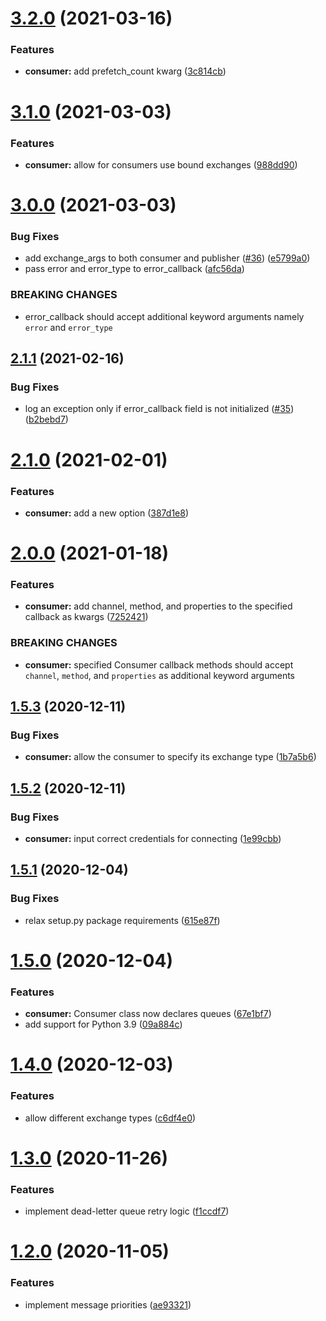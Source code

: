 # [3.2.0](https://github.com/first-digital-finance/pyrmq/compare/v3.1.0...v3.2.0) (2021-03-16)


### Features

* **consumer:** add prefetch_count kwarg ([3c814cb](https://github.com/first-digital-finance/pyrmq/commit/3c814cbbc39b6306104bc6eb289ff7479af65148))

# [3.1.0](https://github.com/first-digital-finance/pyrmq/compare/v3.0.0...v3.1.0) (2021-03-03)


### Features

* **consumer:** allow for consumers use bound exchanges ([988dd90](https://github.com/first-digital-finance/pyrmq/commit/988dd90afa49175e861e656025912a5d2b99a655))

# [3.0.0](https://github.com/first-digital-finance/pyrmq/compare/v2.1.1...v3.0.0) (2021-03-03)


### Bug Fixes

* add exchange_args to both consumer and publisher ([#36](https://github.com/first-digital-finance/pyrmq/issues/36)) ([e5799a0](https://github.com/first-digital-finance/pyrmq/commit/e5799a0c98527629b39726f4518fc6458d031059))
* pass error and error_type to error_callback ([afc56da](https://github.com/first-digital-finance/pyrmq/commit/afc56da035edf545678bf9acfb1e0cb7abd1d9d0))


### BREAKING CHANGES

* error_callback should accept additional keyword
arguments namely `error` and `error_type`

## [2.1.1](https://github.com/first-digital-finance/pyrmq/compare/v2.1.0...v2.1.1) (2021-02-16)


### Bug Fixes

* log an exception only if error_callback field is not initialized ([#35](https://github.com/first-digital-finance/pyrmq/issues/35)) ([b2bebd7](https://github.com/first-digital-finance/pyrmq/commit/b2bebd7f3a868996cd1adcd11d701319c417b4c8))

# [2.1.0](https://github.com/first-digital-finance/pyrmq/compare/v2.0.0...v2.1.0) (2021-02-01)


### Features

* **consumer:** add a new option ([387d1e8](https://github.com/first-digital-finance/pyrmq/commit/387d1e8de25b64db020d6c1adc8d7a4a41c9e539))

# [2.0.0](https://github.com/first-digital-finance/pyrmq/compare/v1.5.3...v2.0.0) (2021-01-18)


### Features

* **consumer:** add channel, method, and properties to the specified callback as kwargs ([7252421](https://github.com/first-digital-finance/pyrmq/commit/72524218ccb61ab7f1f02ed949690d10a4cbed77))


### BREAKING CHANGES

* **consumer:** specified Consumer callback methods should accept
`channel`, `method`, and `properties` as additional keyword arguments

## [1.5.3](https://github.com/first-digital-finance/pyrmq/compare/v1.5.2...v1.5.3) (2020-12-11)


### Bug Fixes

* **consumer:** allow the consumer to specify its exchange type ([1b7a5b6](https://github.com/first-digital-finance/pyrmq/commit/1b7a5b683e10438a174204b7d28792e7f4c36c7f))

## [1.5.2](https://github.com/first-digital-finance/pyrmq/compare/v1.5.1...v1.5.2) (2020-12-11)


### Bug Fixes

* **consumer:** input correct credentials for connecting ([1e99cbb](https://github.com/first-digital-finance/pyrmq/commit/1e99cbba9928559cd2c07c41625f29311bfa16ab))

## [1.5.1](https://github.com/first-digital-finance/pyrmq/compare/v1.5.0...v1.5.1) (2020-12-04)


### Bug Fixes

* relax setup.py package requirements ([615e87f](https://github.com/first-digital-finance/pyrmq/commit/615e87fc99660ad86e5e8494f6ebeb9255b84615))

# [1.5.0](https://github.com/first-digital-finance/pyrmq/compare/v1.4.0...v1.5.0) (2020-12-04)


### Features

* **consumer:** Consumer class now declares queues ([67e1bf7](https://github.com/first-digital-finance/pyrmq/commit/67e1bf7772eb1e94d60a028bf3e42b1e57ad7c7f))
* add support for Python 3.9 ([09a884c](https://github.com/first-digital-finance/pyrmq/commit/09a884c0a84effeaa314ec4fb152b789a5936b14))

# [1.4.0](https://github.com/first-digital-finance/pyrmq/compare/v1.3.0...v1.4.0) (2020-12-03)


### Features

* allow different exchange types ([c6df4e0](https://github.com/first-digital-finance/pyrmq/commit/c6df4e0210133b22eab0054f44f089d5c5da2c38))

# [1.3.0](https://github.com/first-digital-finance/pyrmq/compare/v1.2.0...v1.3.0) (2020-11-26)


### Features

* implement dead-letter queue retry logic ([f1ccdf7](https://github.com/first-digital-finance/pyrmq/commit/f1ccdf794f7bb97e433d5f3d1ba2bfbe3773068c))

# [1.2.0](https://github.com/first-digital-finance/pyrmq/compare/v1.1.0...v1.2.0) (2020-11-05)


### Features

* implement message priorities ([ae93321](https://github.com/first-digital-finance/pyrmq/commit/ae9332120f96164f5006d8c446f157ba30575ba1))
